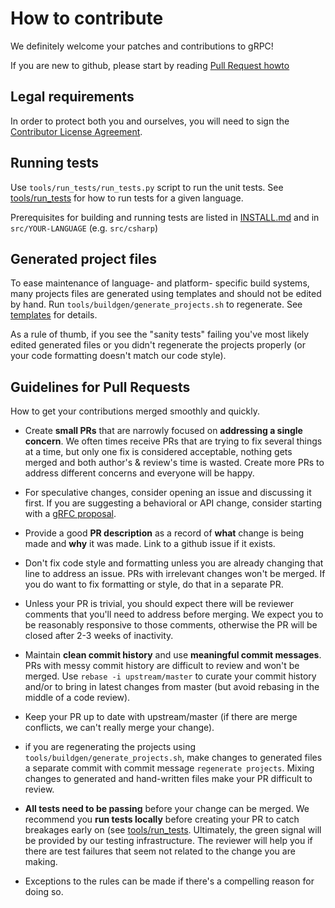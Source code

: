 # How to contribute

We definitely welcome your patches and contributions to gRPC!

If you are new to github, please start by reading [Pull Request howto](https://help.github.com/articles/about-pull-requests/)

## Legal requirements

In order to protect both you and ourselves, you will need to sign the
[Contributor License Agreement](https://cla.developers.google.com/clas).

## Running tests

Use `tools/run_tests/run_tests.py` script to run the unit tests.
See [tools/run_tests](tools/run_tests) for how to run tests for a given language.

Prerequisites for building and running tests are listed in [INSTALL.md](INSTALL.md)
and in `src/YOUR-LANGUAGE` (e.g. `src/csharp`)

## Generated project files

To ease maintenance of language- and platform- specific build systems,
many projects files are generated using templates and should not be edited
by hand.
Run `tools/buildgen/generate_projects.sh` to regenerate.
See [templates](templates) for details.

As a rule of thumb, if you see the "sanity tests" failing you've most likely edited generated files or you didn't regenerate the projects properly (or your code formatting doesn't match our code style).

## Guidelines for Pull Requests
How to get your contributions merged smoothly and quickly.
 
- Create **small PRs** that are narrowly focused on **addressing a single concern**. We often times receive PRs that are trying to fix several things at a time, but only one fix is considered acceptable, nothing gets merged and both author's & review's time is wasted. Create more PRs to address different concerns and everyone will be happy.
 
- For speculative changes, consider opening an issue and discussing it first. If you are suggesting a behavioral or API change, consider starting with a [gRFC proposal](https://github.com/grpc/proposal). 
 
- Provide a good **PR description** as a record of **what** change is being made and **why** it was made. Link to a github issue if it exists.
 
- Don't fix code style and formatting unless you are already changing that line to address an issue. PRs with irrelevant changes won't be merged. If you do want to fix formatting or style, do that in a separate PR.
 
- Unless your PR is trivial, you should expect there will be reviewer comments that you'll need to address before merging. We expect you to be reasonably responsive to those comments, otherwise the PR will be closed after 2-3 weeks of inactivity.
 
- Maintain **clean commit history** and use **meaningful commit messages**. PRs with messy commit history are difficult to review and won't be merged. Use `rebase -i upstream/master` to curate your commit history and/or to bring in latest changes from master (but avoid rebasing in the middle of a code review).
 
- Keep your PR up to date with upstream/master (if there are merge conflicts, we can't really merge your change).
 
- if you are regenerating the projects using `tools/buildgen/generate_projects.sh`, make changes to generated files a separate commit with commit message `regenerate projects`. Mixing changes to generated and hand-written files make your PR difficult to review.
 
- **All tests need to be passing** before your change can be merged. We recommend you **run tests locally** before creating your PR to catch breakages early on (see [tools/run_tests](tools/run_tests). Ultimately, the green signal will be provided by our testing infrastructure. The reviewer will help you if there are test failures that seem not related to the change you are making.
 
- Exceptions to the rules can be made if there's a compelling reason for doing so.



